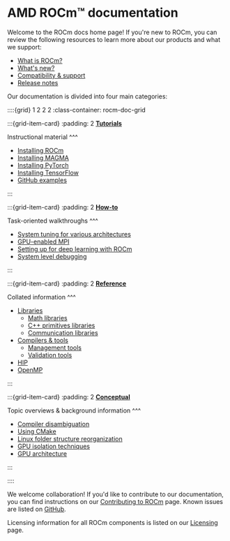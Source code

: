 # AMD ROCm™ documentation

Welcome to the ROCm docs home page! If you're new to ROCm, you can review the following
resources to learn more about our products and what we support:

* [What is ROCm?](./what-is-rocm.md)
* [What's new?](about/whats-new/whats-new)
* [Compatibility & support](./about/compatibility/index.md)
* [Release notes](./about/release-notes.md)

Our documentation is divided into four main categories:

::::{grid} 1 2 2 2
:class-container: rocm-doc-grid

:::{grid-item-card}
:padding: 2
**[Tutorials](./tutorials/index.md)**

Instructional material
^^^

* [Installing ROCm](./tutorials/install/index.md)
* [Installing MAGMA](./tutorials/install/magma-install.md)
* [Installing PyTorch](./tutorials/install/pytorch-install.md)
* [Installing TensorFlow](./tutorials/install/tensorflow-install.md)
* [GitHub examples](https://github.com/amd/rocm-examples)

:::

:::{grid-item-card}
:padding: 2
**[How-to](./how-to/index.md)**

Task-oriented walkthroughs
^^^

* [System tuning for various architectures](./how-to/tuning-guides/index.md)
* [GPU-enabled MPI](./how-to/gpu-enabled-mpi.md)
* [Setting up for deep learning with ROCm](./how-to/deep-learning-rocm.md)
* [System level debugging](./how-to/system-debugging.md)

:::

:::{grid-item-card}
:padding: 2
**[Reference](./reference/index.md)**

Collated information
^^^

* [Libraries](./reference/libraries/index.md)
  * [Math libraries](./reference/libraries/gpu-libraries/math.md)
  * [C++ primitives libraries](./reference/libraries/gpu-libraries/c++primitives.md)
  * [Communication libraries](./reference/libraries/gpu-libraries/communication.md)
* [Compilers & tools](./reference/compilers-tools/index.md)
  * [Management tools](./reference/compilers-tools/management-tools.md)
  * [Validation tools](./reference/compilers-tools/validation-tools.md)
* [HIP](./reference/hip.md)
* [OpenMP](./reference/openmp/openmp.md)

:::

:::{grid-item-card}
:padding: 2
**[Conceptual](./conceptual/index.md)**

Topic overviews & background information
^^^

* [Compiler disambiguation](./conceptual/compiler-disambiguation.md)
* [Using CMake](./conceptual/cmake-packages.rst)
* [Linux folder structure reorganization](./conceptual/file-reorg.md)
* [GPU isolation techniques](./conceptual/gpu-isolation.md)
* [GPU architecture](./conceptual/gpu-arch.md)

:::

::::

We welcome collaboration! If you'd like to contribute to our documentation, you can find instructions
on our [Contributing to ROCm](./contribute/contribute_to_documentation/index.md) page. Known issues are listed on
[GitHub](https://github.com/RadeonOpenCompute/ROCm/labels/Verified%20Issue).

Licensing information for all ROCm components is listed on our [Licensing](./about/licensing.md) page.
